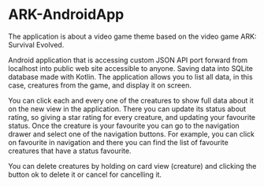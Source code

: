 # ARK-AndroidApp

The application is about a video game theme based on the video game ARK: Survival Evolved.

Android application that is accessing custom JSON API port forward from localhost into public web site accessible to anyone.
Saving data into SQLite database made with Kotlin. The application allows you to list all data, in this case, creatures from the game, and display it on screen.

You can click each and every one of the creatures to show full data about it on the new view in the application. There you can update its status about rating, so giving a star
rating for every creature, and updating your favourite status. Once the creature is your favourite you can go to the navigation drawer and select one of the navigation buttons. 
For example, you can click on favourite in navigation and there you can find the list of favourite creatures that have a status favourite.

You can delete creatures by holding on card view (creature) and clicking the button ok to delete it or cancel for cancelling it.
